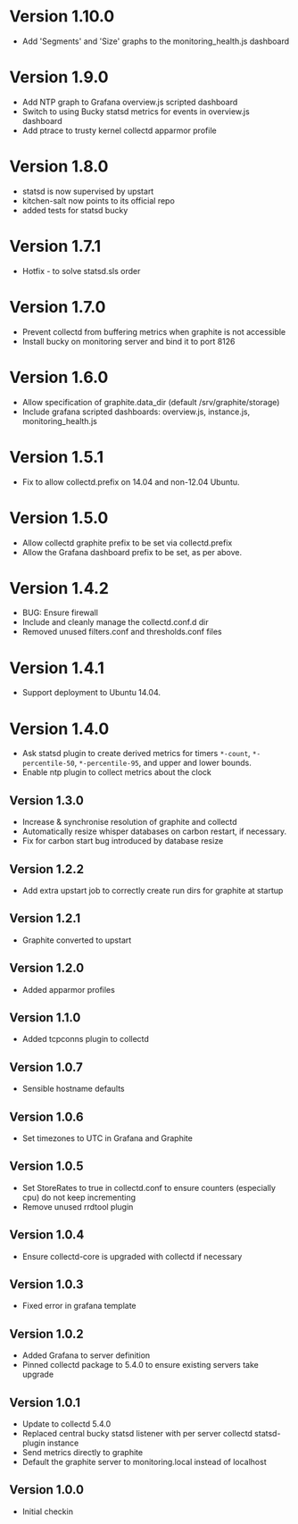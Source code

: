 # Version 1.10.0

* Add 'Segments' and 'Size' graphs to the monitoring_health.js dashboard

# Version 1.9.0

* Add NTP graph to Grafana overview.js scripted dashboard
* Switch to using Bucky statsd metrics for events in overview.js dashboard
* Add ptrace to trusty kernel collectd apparmor profile

# Version 1.8.0

* statsd is now supervised by upstart
* kitchen-salt now points to its official repo
* added tests for statsd bucky

# Version 1.7.1

* Hotfix - to solve statsd.sls order

# Version 1.7.0

* Prevent collectd from buffering metrics when graphite is not accessible
* Install bucky on monitoring server and bind it to port 8126

# Version 1.6.0

* Allow specification of graphite.data_dir (default /srv/graphite/storage)
* Include grafana scripted dashboards: overview.js, instance.js, monitoring_health.js

# Version 1.5.1

* Fix to allow collectd.prefix on 14.04 and non-12.04 Ubuntu.

# Version 1.5.0

* Allow collectd graphite prefix to be set via collectd.prefix
* Allow the Grafana dashboard prefix to be set, as per above.

# Version 1.4.2

* BUG: Ensure firewall
* Include and cleanly manage the collectd.conf.d dir
* Removed unused filters.conf and thresholds.conf files

# Version 1.4.1

* Support deployment to Ubuntu 14.04.

# Version 1.4.0

* Ask statsd plugin to create derived metrics for timers `*-count`,
  `*-percentile-50`, `*-percentile-95`, and upper and lower bounds.
* Enable ntp plugin to collect metrics about the clock

## Version 1.3.0

* Increase & synchronise resolution of graphite and collectd
* Automatically resize whisper databases on carbon restart, if necessary.
* Fix for carbon start bug introduced by database resize

## Version 1.2.2

* Add extra upstart job to correctly create run dirs for graphite at startup

## Version 1.2.1

* Graphite converted to upstart

## Version 1.2.0

* Added apparmor profiles

## Version 1.1.0

* Added tcpconns plugin to collectd

## Version 1.0.7

* Sensible hostname defaults

## Version 1.0.6

* Set timezones to UTC in Grafana and Graphite

## Version 1.0.5

* Set StoreRates to true in collectd.conf to ensure counters (especially cpu) do not keep incrementing
* Remove unused rrdtool plugin

## Version 1.0.4

* Ensure collectd-core is upgraded with collectd if necessary

## Version 1.0.3

* Fixed error in grafana template

## Version 1.0.2

* Added Grafana to server definition
* Pinned collectd package to 5.4.0 to ensure existing servers take upgrade

## Version 1.0.1

* Update to collectd 5.4.0
* Replaced central bucky statsd listener with per server collectd statsd-plugin instance
* Send metrics directly to graphite
* Default the graphite server to monitoring.local instead of localhost

## Version 1.0.0

* Initial checkin

